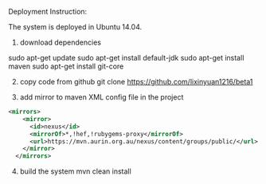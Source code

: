 Deployment Instruction:

The system is deployed in Ubuntu 14.04. 

1. download dependencies

sudo apt-get update
sudo apt-get install default-jdk
sudo apt-get install maven
sudo apt-get install git-core

2. copy code from github
git clone https://github.com/lixinyuan1216/beta1

3. add mirror to maven XML config file in the project
```xml
<mirrors>
    <mirror>
      <id>nexus</id>
      <mirrorOf>*,!hef,!rubygems-proxy</mirrorOf>
      <url>https://mvn.aurin.org.au/nexus/content/groups/public/</url>
    </mirror>
  </mirrors>
```
4. build the system
mvn clean install
